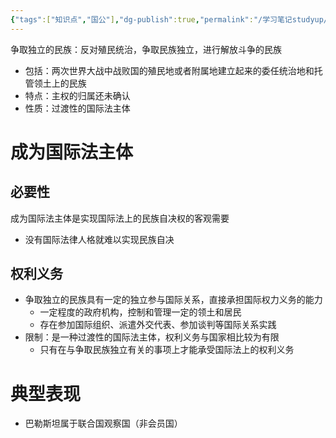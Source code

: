 ```yaml
---
{"tags":["知识点","国公"],"dg-publish":true,"permalink":"/学习笔记studyup/国际公法/争取独立的民族/","dgPassFrontmatter":true,"created":"2024-11-06T21:13:06.810+08:00","updated":"2024-11-06T21:17:37.937+08:00"}
---
```


争取独立的民族：反对殖民统治，争取民族独立，进行解放斗争的民族
- 包括：两次世界大战中战败国的殖民地或者附属地建立起来的委任统治地和托管领土上的民族
- 特点：主权的归属还未确认
- 性质：过渡性的国际法主体
# 成为国际法主体
## 必要性
成为国际法主体是实现国际法上的民族自决权的客观需要
- 没有国际法律人格就难以实现民族自决
## 权利义务
- 争取独立的民族具有一定的独立参与国际关系，直接承担国际权力义务的能力
	- 一定程度的政府机构，控制和管理一定的领土和居民
	- 存在参加国际组织、派遣外交代表、参加谈判等国际关系实践
- 限制：是一种过渡性的国际法主体，权利义务与国家相比较为有限
	- 只有在与争取民族独立有关的事项上才能承受国际法上的权利义务
# 典型表现
- 巴勒斯坦属于联合国观察国（非会员国）